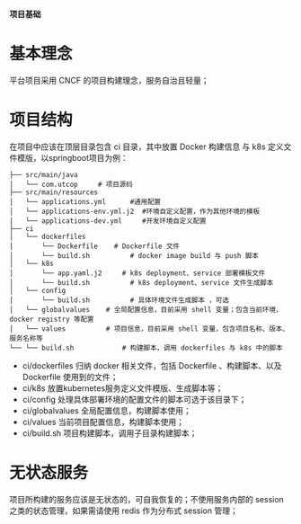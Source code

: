 **项目基础**

# 基本理念
平台项目采用 CNCF 的项目构建理念，服务自治且轻量；

# 项目结构
在项目中应该在顶层目录包含 ci 目录，其中放置 Docker 构建信息 与 k8s 定义文件模版，以springboot项目为例：
```
├── src/main/java
│   └── com.utcop     # 项目源码
├── src/main/resources
│   └── applications.yml      #通用配置
│   └── applications-env.yml.j2  #环境自定义配置，作为其他环境的模板
│   └── applications-dev.yml     #开发环境自定义配置
├── ci
│   └── dockerfiles
│       └── Dockerfile	  # Dockerfile 文件
│       └── build.sh		  # docker image build 与 push 脚本 
│   └── k8s
│       └── app.yaml.j2		# k8s deployment、service 部署模板文件 
│       └── build.sh		  # k8s deployment、service 文件生成脚本 
│   └── config
│       └── build.sh		  # 具体环境文件生成脚本 ，可选
│   └── globalvalues    # 全局配置信息，目前采用 shell 变量；包含当前环境，docker registry 等配置
│   └── values          # 项目信息，目前采用 shell 变量，包含项目名称、版本、服务名称等
└── └── build.sh		    # 构建脚本，调用 dockerfiles 与 k8s 中的脚本
```
- ci/dockerfiles  归纳 docker 相关文件，包括 Dockerfile 、构建脚本、以及 Dockerfile 使用到的文件；
- ci/k8s          放置kubernetes服务定义文件模版、生成脚本等；
- ci/config       处理具体部署环境的配置文件的脚本可选于该目录下；
- ci/globalvalues 全局配置信息，构建脚本使用；
- ci/values       当前项目配置信息，构建脚本使用；
- ci/build.sh     项目构建脚本，调用子目录构建脚本；

# 无状态服务
项目所构建的服务应该是无状态的，可自我恢复的；不使用服务内部的 session 之类的状态管理，如果需请使用 redis 作为分布式 session 管理；

